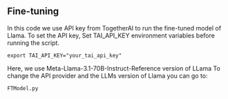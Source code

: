 ## Fine-tuning
In this code we use API key from TogetherAI to run the fine-tuned model of Llama.
To set the API key, Set TAI_API_KEY environment variables before running the script.
```
export TAI_API_KEY="your_tai_api_key"
```
Here, we use Meta-Llama-3.1-70B-Instruct-Reference version of LLama
To change the API provider and the LLMs version of Llama you can go to:
```
FTModel.py
```
